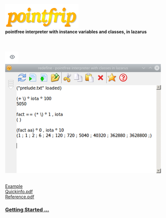 ![pointfrip](https://raw.githubusercontent.com/pointfree-interpreter/pointfrip/main/images/pflogo.png) \
**pointfree interpreter with instance variables and classes, in lazarus**
#
\
![eye](https://raw.githubusercontent.com/pointfree-interpreter/pointfrip/main/images/eye.png)
![tahoma-fact](https://raw.githubusercontent.com/pointfree-interpreter/pointfrip/main/images/tahoma-fact.png)

\
[Example](https://github.com/pointfree-interpreter/pointfrip/blob/main/examples/drache.txt) \
[Quickinfo.pdf](https://github.com/pointfree-interpreter/pointfrip/blob/main/examples/documents/quickinfo.pdf) \
[Reference.pdf](https://github.com/pointfree-interpreter/pointfrip/blob/main/examples/documents/reference.pdf)

### [Getting Started ...](https://github.com/pointfree-interpreter/pointfrip/blob/main/Getting%20Started.md)

